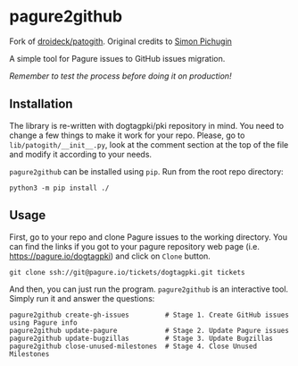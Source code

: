 # pagure2github

Fork of [droideck/patogith](https://github.com/droideck/patogith). Original credits to [Simon Pichugin](https://github.com/droideck)

A simple tool for Pagure issues to GitHub issues migration.

*Remember to test the process before doing it on production!*

## Installation

The library is re-written with dogtagpki/pki repository in mind. You need to change a few things to make it work for your repo.
Please, go to `lib/patogith/__init__.py`, look at the comment section at the top of the file and modify it according to your needs.

`pagure2github` can be installed using `pip`. Run from the root repo directory:

    python3 -m pip install ./

## Usage

First, go to your repo and clone Pagure issues to the working directory. You can find the links if
you got to your pagure repository web page (i.e. https://pagure.io/dogtagpki) and click on `Clone` button.

    git clone ssh://git@pagure.io/tickets/dogtagpki.git tickets

And then, you can just run the program.
`pagure2github` is an interactive tool. Simply run it and answer the questions:

    pagure2github create-gh-issues         # Stage 1. Create GitHub issues using Pagure info
    pagure2github update-pagure            # Stage 2. Update Pagure issues
    pagure2github update-bugzillas         # Stage 3. Update Bugzillas
    pagure2github close-unused-milestones  # Stage 4. Close Unused Milestones
